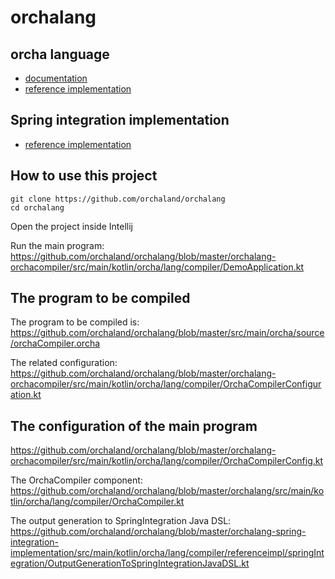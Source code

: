 # orchalang

## orcha language

* [documentation](http://www.orchalang.com/)
* [reference implementation](https://github.com/orchaland/orchalang/tree/master/orchalang)

## Spring integration implementation

* [reference implementation](https://github.com/orchaland/orchalang/tree/master/orchalang-spring-integration-implementation)

## How to use this project

````shell script
git clone https://github.com/orchaland/orchalang
cd orchalang
````

Open the project inside Intellij

Run the main program: https://github.com/orchaland/orchalang/blob/master/orchalang-orchacompiler/src/main/kotlin/orcha/lang/compiler/DemoApplication.kt

## The program to be compiled

The program to be compiled is: https://github.com/orchaland/orchalang/blob/master/src/main/orcha/source/orchaCompiler.orcha

The related configuration: https://github.com/orchaland/orchalang/blob/master/orchalang-orchacompiler/src/main/kotlin/orcha/lang/compiler/OrchaCompilerConfiguration.kt

## The configuration of the main program

https://github.com/orchaland/orchalang/blob/master/orchalang-orchacompiler/src/main/kotlin/orcha/lang/compiler/OrchaCompilerConfig.kt

The OrchaCompiler component: https://github.com/orchaland/orchalang/blob/master/orchalang/src/main/kotlin/orcha/lang/compiler/OrchaCompiler.kt

The output generation to SpringIntegration Java DSL: https://github.com/orchaland/orchalang/blob/master/orchalang-spring-integration-implementation/src/main/kotlin/orcha/lang/compiler/referenceimpl/springIntegration/OutputGenerationToSpringIntegrationJavaDSL.kt
